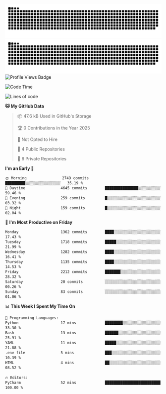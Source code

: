 <img src="https://github.com/nielsbaggerman/nielsbaggerman/blob/output/github-contribution-grid-snake.svg#gh-light-mode-only" alt="GitHub Snake Light">
<img src="https://github.com/nielsbaggerman/nielsbaggerman/blob/output/github-contribution-grid-snake-dark.svg#gh-dark-mode-only" alt="GitHub Snake Dark">
<img src="https://komarev.com/ghpvc/?username=nielsbaggerman&amp;label=Profile+Views" alt="Profile Views Badge" />

<!--START_SECTION:waka-->
![Code Time](http://img.shields.io/badge/Code%20Time-2%2C262%20hrs%2031%20mins-blue)

![Lines of code](https://img.shields.io/badge/From%20Hello%20World%20I%27ve%20Written-9.0%20million%20lines%20of%20code-blue)

**🐱 My GitHub Data** 

> 📦 47.6 kB Used in GitHub's Storage 
 > 
> 🏆 0 Contributions in the Year 2025
 > 
> 🚫 Not Opted to Hire
 > 
> 📜 4 Public Repositories 
 > 
> 🔑 6 Private Repositories 
 > 
**I'm an Early 🐤** 

```text
🌞 Morning                2749 commits        █████████░░░░░░░░░░░░░░░░   35.19 % 
🌆 Daytime                4645 commits        ███████████████░░░░░░░░░░   59.46 % 
🌃 Evening                259 commits         █░░░░░░░░░░░░░░░░░░░░░░░░   03.32 % 
🌙 Night                  159 commits         █░░░░░░░░░░░░░░░░░░░░░░░░   02.04 % 
```
📅 **I'm Most Productive on Friday** 

```text
Monday                   1362 commits        ████░░░░░░░░░░░░░░░░░░░░░   17.43 % 
Tuesday                  1718 commits        █████░░░░░░░░░░░░░░░░░░░░   21.99 % 
Wednesday                1282 commits        ████░░░░░░░░░░░░░░░░░░░░░   16.41 % 
Thursday                 1135 commits        ████░░░░░░░░░░░░░░░░░░░░░   14.53 % 
Friday                   2212 commits        ███████░░░░░░░░░░░░░░░░░░   28.32 % 
Saturday                 20 commits          ░░░░░░░░░░░░░░░░░░░░░░░░░   00.26 % 
Sunday                   83 commits          ░░░░░░░░░░░░░░░░░░░░░░░░░   01.06 % 
```


📊 **This Week I Spent My Time On** 

```text
💬 Programming Languages: 
Python                   17 mins             ████████░░░░░░░░░░░░░░░░░   33.30 % 
Bash                     13 mins             ██████░░░░░░░░░░░░░░░░░░░   25.91 % 
YAML                     11 mins             █████░░░░░░░░░░░░░░░░░░░░   21.88 % 
.env file                5 mins              ███░░░░░░░░░░░░░░░░░░░░░░   10.39 % 
HTML                     4 mins              ██░░░░░░░░░░░░░░░░░░░░░░░   08.52 % 

🔥 Editors: 
PyCharm                  52 mins             █████████████████████████   100.00 % 
```


<!--END_SECTION:waka-->
